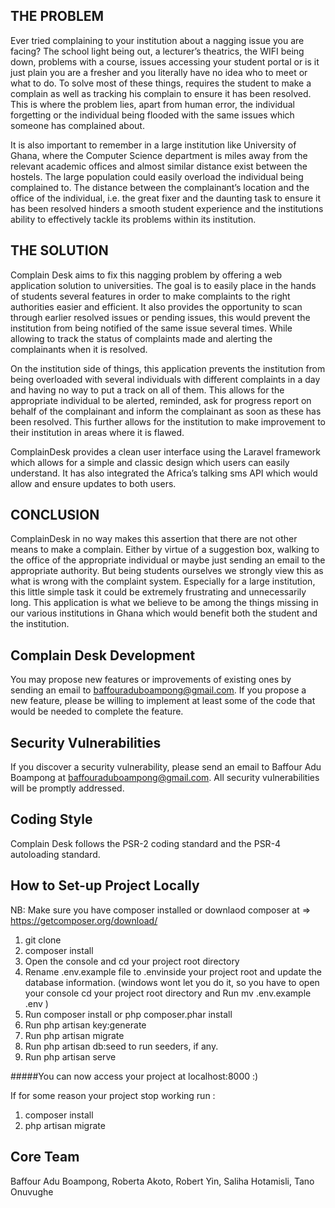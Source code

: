 THE PROBLEM
----------------------------

Ever tried complaining to your institution about a nagging issue you are facing? The school light being out, a lecturer’s theatrics, the WIFI being down, problems with a course, issues accessing your student portal or is it just plain you are a fresher and you literally have no idea who to meet or what to do. To solve most of these things, requires the student to make a complain as well as tracking his complain to ensure it has been resolved. This is where the problem lies, apart from human error, the individual forgetting or the individual being flooded with the same issues which someone has complained about. 

It is also important to remember in a large institution like University of Ghana, where the Computer Science department is miles away from the relevant academic offices and almost similar distance exist between the hostels. The large population could easily overload the individual being complained to. The distance between the complainant’s location and the office of the individual, i.e. the great fixer and the daunting task to ensure it has been resolved hinders a smooth student experience and the institutions ability to effectively tackle its problems within its institution. 



THE SOLUTION
----------------------------

Complain Desk aims to fix this nagging problem by offering a web application solution to universities. The goal is to easily place in the hands of students several features in order to make complaints to the right authorities easier and efficient. It also provides the opportunity to scan through earlier resolved issues or pending issues, this would prevent the institution from being notified of the same issue several times. While allowing to track the status of complaints made and alerting the complainants when it is resolved.

On the institution side of things, this application prevents the institution from being overloaded with several individuals with different complaints in a day and having no way to put a track on all of them. This allows for the appropriate individual to be alerted, reminded, ask for progress report on behalf of the complainant and inform the complainant as soon as these has been resolved.  This further allows for the institution to make improvement to their institution in areas where it is flawed.

ComplainDesk provides a clean user interface using the Laravel framework which allows for a simple and classic design which users can easily understand. It has also integrated the Africa’s talking sms API which would allow and ensure updates to both users.



CONCLUSION
----------------------------
ComplainDesk in no way makes this assertion that there are not other means to make a complain. Either by virtue of a suggestion box, walking to the office of the appropriate individual or maybe just sending an email to the appropriate authority. But being students ourselves we strongly view this as what is wrong with the complaint system. Especially for a large institution, this little simple task it could be extremely frustrating and unnecessarily long. This application is what we believe to be among the things missing in our various institutions in Ghana which would benefit both the student and the institution.



Complain Desk Development
----------------------------------------------
You may propose new features or improvements of existing ones by sending an email to baffouraduboampong@gmail.com. 
If you propose a new feature, please be willing to implement at least some of the code that would be needed to complete the feature.



Security Vulnerabilities
----------------------------------------------
If you discover a security vulnerability, please send an email to Baffour Adu Boampong at baffouraduboampong@gmail.com. 
All security vulnerabilities will be promptly addressed.



Coding Style
----------------------------------------------
Complain Desk follows the PSR-2 coding standard and the PSR-4 autoloading standard.



How to Set-up Project Locally
--------------------------------

NB: Make sure you have composer installed or downlaod composer at => https://getcomposer.org/download/

1. git clone <repo-url>
2. composer install
3. Open the console and cd your project root directory
4. Rename .env.example file to .envinside your project root and update the database information. 
    (windows wont let you do it, so you have to open your console cd your project root directory and Run mv .env.example .env )
5. Run composer install or php composer.phar install
6. Run php artisan key:generate
7. Run php artisan migrate
8. Run php artisan db:seed to run seeders, if any.
9. Run php artisan serve

#####You can now access your project at localhost:8000 :)

If for some reason your project stop working run :
1. composer install
2. php artisan migrate



Core Team
-------------------------
Baffour Adu Boampong, 
Roberta Akoto,
Robert Yin,
Saliha Hotamisli,
Tano Onuvughe